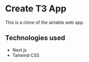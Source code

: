 # Create T3 App

This is a clone of the airtable web app.

## Technologies used

- Next.js
- Tailwind CSS
